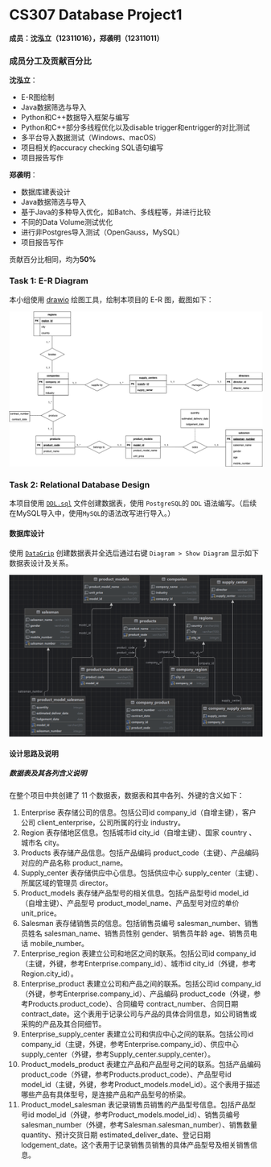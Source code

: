 # CS307 Database Project1
**成员：沈泓立（12311016），郑袭明（12311011）**

### 成员分工及贡献百分比

**沈泓立**：

- E-R图绘制
- Java数据筛选与导入
- Python和C++数据导入框架与编写
- Python和C++部分多线程优化以及disable trigger和entrigger的对比测试
- 多平台导入数据测试（Windows、macOS）
- 项目相关的accuracy checking SQL语句编写
- 项目报告写作

**郑袭明**：

- 数据库建表设计
- Java数据筛选与导入
- 基于Java的多种导入优化，如Batch、多线程等，并进行比较
- 不同的Data Volume测试优化
- 进行非Postgres导入测试（OpenGauss，MySQL）
- 项目报告写作

贡献百分比相同，均为**50%**

### Task 1: E-R Diagram

本小组使用 [drawio](https://www.diagrams.net/) 绘图工具，绘制本项目的 E-R 图，截图如下：

![ER_Diagram](https://github.com/renmiamu/CS307_Principles_of_Database_System_Project1/blob/main/er_diagram.png)

### Task 2: Relational Database Design

本项目使用 [`DDL.sql`](https://github.com/renmiamu/CS307_Principles_of_Database_System_Project1/blob/main/DDL.sql) 文件创建数据表，使用 `PostgreSQL`的 `DDL` 语法编写。（后续在MySQL导入中，使用`MySQL`的语法改写进行导入。）

#### 数据库设计

使用 [`DataGrip`](https://www.jetbrains.com/datagrip/) 创建数据表并全选后通过右键 `Diagram > Show Diagram` 显示如下数据表设计及关系。

![Diagram](https://github.com/renmiamu/CS307_Principles_of_Database_System_Project1/blob/main/TABELS.png)

#### 设计思路及说明

##### 数据表及其各列含义说明

在整个项目中共创建了 11 个数据表，数据表和其中各列、外键的含义如下：

1. Enterprise 表存储公司的信息。包括公司id company_id（自增主键），客户公司 client_enterprise，公司所属的行业 industry。
2. Region 表存储地区信息。包括城市id city_id（自增主键）、国家 country 、城市名 city。
3. Products 表存储产品信息。包括产品编码 product_code（主键）、产品编码对应的产品名称 product_name。
4. Supply_center 表存储供应中心信息。包括供应中心 supply_center（主键）、所属区域的管理员 director。
5. Product_models 表存储产品型号的相关信息。包括产品型号id model_id（自增主键）、产品型号 product_model_name、产品型号对应的单价 unit_price。
6. Salesman 表存储销售员的信息。包括销售员编号 salesman_number、销售员姓名 salesman_name、销售员性别 gender、销售员年龄 age、销售员电话 mobile_number。
7. Enterprise_region 表建立公司和地区之间的联系。包括公司id company_id（主键，外键，参考Enterprise.company_id）、城市id city_id（外键，参考Region.city_id）。
8. Enterprise_product 表建立公司和产品之间的联系。包括公司id company_id（外键，参考Enterprise.company_id）、产品编码 product_code（外键，参考Products.product_code）、合同编号 contract_number、合同日期 contract_date。这个表用于记录公司与产品的具体合同信息，如公司销售或采购的产品及其合同细节。
9. Enterprise_supply_center 表建立公司和供应中心之间的联系。包括公司id company_id（主键，外键，参考Enterprise.company_id）、供应中心 supply_center（外键，参考Supply_center.supply_center）。
10. Product_models_product 表建立产品和产品型号之间的联系。包括产品编码 product_code（外键，参考Products.product_code）、产品型号id model_id（主键，外键，参考Product_models.model_id）。这个表用于描述哪些产品有具体型号，是连接产品和产品型号的桥梁。
11. Product_model_salesman 表记录销售员销售的产品型号信息。包括产品型号id model_id（外键，参考Product_models.model_id）、销售员编号 salesman_number（外键，参考Salesman.salesman_number）、销售数量 quantity、预计交货日期 estimated_deliver_date、登记日期 lodgement_date。这个表用于记录销售员销售的具体产品型号及相关销售信息。



